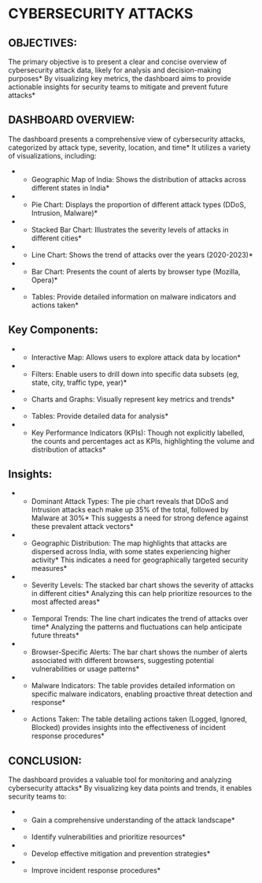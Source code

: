  # CYBERSECURITY   ATTACKS 
                                                 
## OBJECTIVES:
The primary objective is to present a clear and concise overview of cybersecurity attack data, likely for analysis and decision-making purposes* By visualizing key metrics, the dashboard aims to provide actionable insights for security teams to mitigate and prevent future attacks*

## DASHBOARD OVERVIEW:
The dashboard presents a comprehensive view of cybersecurity attacks, categorized by attack type, severity, location, and time* It utilizes a variety of visualizations, including:
- * Geographic Map of India: Shows the distribution of attacks across different states in India*
- *	Pie Chart: Displays the proportion of different attack types (DDoS, Intrusion, Malware)*
- *	Stacked Bar Chart: Illustrates the severity levels of attacks in different cities*
- *	Line Chart: Shows the trend of attacks over the years (2020-2023)*
- *	Bar Chart: Presents the count of alerts by browser type (Mozilla, Opera)*
- *	Tables: Provide detailed information on malware indicators and actions taken*

## Key Components:
- *	Interactive Map: Allows users to explore attack data by location*
- *	Filters: Enable users to drill down into specific data subsets (e*g*, state, city, traffic type, year)*
- *	Charts and Graphs: Visually represent key metrics and trends*
- *	Tables: Provide detailed data for analysis*
- *	Key Performance Indicators (KPIs): Though not explicitly labelled, the counts and percentages act as KPIs, highlighting the volume and distribution of attacks*
        
## Insights:
- *	Dominant Attack Types: The pie chart reveals that DDoS and Intrusion attacks each make up 35% of the total, followed by Malware at 30%* This suggests a need for strong defence against these prevalent attack vectors*
- *	Geographic Distribution: The map highlights that attacks are dispersed across India, with some states experiencing higher activity* This indicates a need for geographically targeted security measures*
- *	Severity Levels: The stacked bar chart shows the severity of attacks in different cities* Analyzing this can help prioritize resources to the most affected areas*
- *	Temporal Trends: The line chart indicates the trend of attacks over time* Analyzing the patterns and fluctuations can help anticipate future threats*
- *	Browser-Specific Alerts: The bar chart shows the number of alerts associated with different browsers, suggesting potential vulnerabilities or usage patterns*
- *	Malware Indicators: The table provides detailed information on specific malware indicators, enabling proactive threat detection and response*
- *	Actions Taken: The table detailing actions taken (Logged, Ignored, Blocked) provides insights into the effectiveness of incident response procedures*

## CONCLUSION:
The dashboard provides a valuable tool for monitoring and analyzing cybersecurity attacks* By visualizing key data points and trends, it enables security teams to:
- *	Gain a comprehensive understanding of the attack landscape*
- *	Identify vulnerabilities and prioritize resources*
- *	Develop effective mitigation and prevention strategies*
- *	Improve incident response procedures*



